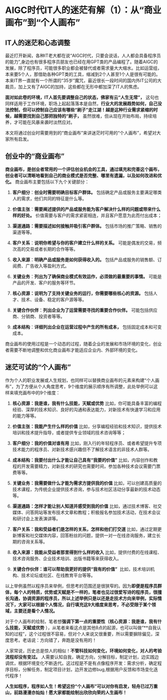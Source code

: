 # AIGC时代IT人的迷茫有解（1）：从“商业画布”到“个人画布”
## IT人的迷茫和心态调整

最近打开新闻，各种IT老大都在说“AIGC时代，只要会说话，人人都会具备程序员的能力”,身边也有很多程序员朋友也已经在用GPT类的产品编程了。随着AIGC的发展，除了程序员，可能很多职业都会被替代或者需求量大大缩水。比如运营组，本来要5个人，那借助各种GPT类的工具，缩减到2个人甚至1个人是很有可能的。本来IT界一直就有一个所谓的“35岁”魔咒，最近很长一段时间的国内外IT公司的大裁员，加上又有了AIGC的加持，这些都在无形中都加深了IT人的焦虑。

**面对如此卷的环境，IT人首先要调整自己的状态，佛家有云“人生无常”，** 这句也同样适用于工作环境，职场上起起落落本是自然，**行业大的发展趋势如何，自己没法控制，但可以控制自己应该有哪些“刷子”走江湖！越是这种行业需求紧缩的时候，越需要找到自己那把独特的“刷子，** 虽然很难，但从现在开始布局，持续培养，才可能在风暴来袭时淡然应对。

本文将通过创业时需要用到的“商业画布”来讲迷茫时可用的“个人画布”，希望对大家所有启发。

## 创业中的“商业画布”

**商业画布，是创业者常用的一个评估创业机会的工具，通过填充和完善这个画布，创业者可以清晰地看到自己的商业模式是否完整、哪里有遗漏，以及如何改进和优化。** 商业画布主要包括以下九个关键部分：

1.  **客户细分**：**创业时需要明确目标客户群体。** 包括确定产品或服务主要满足哪类人的需求，他们共同的特征是什么等。  

1.  **价值主张**：**需要阐述提供的产品或服务能为客户解决什么样的问题或带来什么样的好处。** 价值需要与客户的需求紧密相连，并且客户愿意为此而付出成本；  

1.  **渠道通路：需要描述如何接触并吸引客户群体。** 包括市场的推广策略、销售的渠道等等。  

1.  **客户关系**：**说明你希望与你的客户建立什么样的关系。** 可能是偶发的交易，频次高的交易或者长期的合作等等。  

1.  **收入来源**：**明确产品或服务是如何获得收入的。** 包括产品或服务的销售额、订阅费、广告收入等盈利方式。  

1.  **关键业务**：**列出为了确保商业模式有效运作，必须做的最重要的事情。** 可能是产品的开发、客户的服务等环节。  

1.  **核心资源：说明为了支持关键业务的运行，你需要哪些核心的资源。** 包括人才、技术、设备、稳定的客户源等等。  

1.  **关键合作伙伴**：**列出企业为了运营需要寻找的重要合作伙伴。** 可能包括供应商、分销商、投资者等等。  

1.  **成本结构**：**详细列出企业在运营过程中产生的所有成本，** 包括固定成本和可变成本。  


商业画布的使用过程是一个动态的过程，随着企业的发展和市场环境的变化，创业者需要不断地调整和优化商业画布才能适应企业内、外部环境的变化。

## 迷茫可试的“个人画布”

作为个人的职业发展或人生规划，也同样可以替换商业画布的元素来构建“个人画布”，为了方便从个人角度思考，9个维度的展示顺序有所调整，此处举例可以这样来填充画布中的9个维度：

1.  **核心资源：我是谁，我有什么技能，天赋或优势** 比如，你可能具备丰富的编程经验、深厚的技术知识、良好的沟通和表达能力，对新技术有快速学习和应用的能力等等。  

1.  **价值主张：我能产生什么样的价值** 比如，分享编程经验和技术知识，提供技术培训和技术提升指导，或者提供专业领域的技术咨询等等；  

1.  **客户细分：我的价值对谁有用** 比如，刚入行的年轻程序员、或者希望提升专项技术能力的程序员、对新技术感兴趣但不了解技术语言的非技术人群等。  

1.  **成本结构：我要付出什么才能让自己具有“我要的价值”** 比如，内容创作和教程的开发需要精力，对新技术的研究也需要时间，参加各种技术会议需要门票费等等。  

1.  **关键业务：我需要做什么才能为需求方提供我的价值** 比如，可以创建高质量的技术课程，为传统企业提供技术咨询，参与技术社区活动分享最新的技术动态等。  

1.  **渠道通路：怎样才能让别人知道并感受到我的价值** 比如，通过技术博客、社交媒体、问答网站等发布技术文章和教程；积极报名参加技术活动，在技术会议和研讨会上发表演讲等。  

1.  **客户关系：我和受益者们是怎样的关系，怎样和他们打交道** 比如，通过定期更新博客和社交媒体内容，回答粉丝的问题，提供一对一在线咨询服务，建立长期的咨询关系等。  

1.  **收入来源：我能从受益者那里得到什么样的收入** 比如，提供付费的在线课程、技术咨询服务、企业技术培训、出版书籍等来获得收入。  

1.  **关键合作伙伴：谁可以帮助我更好的提供“我有的价值”**  比如，技术培训机构、技术论坛或社区、在线教育平台等等。  


以上举例虽然以程序员来举例，但思考的范围还是很狭窄的。因为**即便是程序员群体，每个人的特质，优势或天赋是不一样的，笔者也见过很爱写诗的程序员，很擅长沟通，协调资源的程序员，所以上述举例只是以还是走技术方向来举例，实际情况下，大家可以根据个人情况，自行填充这9大维度来思考，不必受限于某个领域，主要还是看个人情况。**

  


对于个人画布的绘制，笔者想**强调下第一点的重要性（核心资源：我是谁，我有什么技能，天赋或优势** ），从笔者来看这点是其他8点的起源，也可以叫做“**自我认知的过程”，这个过程很不容易，但对个人来说又很重要，所以需要摒除偏见，深度思考。老话说：方向错了，奔跑是没有用的！

人家常说，历史总是惊人的相似！**不管科技如何变化，环境如何变化，对人的考验流程却没有变过。** 人需要认知自我，确定方向，分解目标，制定计划，边实践边调优，根据环境变化不断迭代。这过程是不是有点像程序开发：需求分析，确定程序目标，分解任务，制定项目计划，边开发边修bug,根据用户反馈和市场变化迭代程序！

**人生如程序，程序如人生！希望这份“个人画布”可以对你有启发，轻舟已过万重山，前路漫漫亦灿灿！愿大家都能绘制出欣欣向荣的人生画布！**
